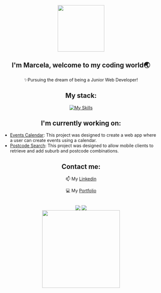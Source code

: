 <div id="header" align="center">
<img  align="center" height="150" src="https://user-images.githubusercontent.com/74038190/226190894-18e959ba-d458-4a94-ac44-790190f2a947.gif" />

## I'm Marcela, welcome to my coding world🌏 
✨Pursuing the dream of being a Junior Web Developer!
  
## My stack:
[![My Skills](https://skillicons.dev/icons?i=react,ts,java,spring,js,vite,graphql,nodejs,nestjs,nextjs,mysql,html,bootstrap,css,tailwind&theme=light)](https://skillicons.dev)

## I'm currently working on:
</div>

<div id="projects" align="left">

* [Events Calendar](https://github.com/marcelamejiao/Events-Calendar): This project was designed to create a web app where a user can create events using a calendar.
* [Postcode Search](https://github.com/marcelamejiao/Postcode-Search): This project was designed to allow mobile clients to retrieve and add suburb and postcode combinations.

</div>

<div id="contact" align="center">

## Contact me:

📫 My [Linkedin](https://www.linkedin.com/in/wmarcelamejia) 

💻 My [Portfolio](https://marcelamejiao.github.io/Portfolio-Scss/) 

</div>

<br />

<div id="stats" align="center">

<img  align="center" src="https://github-readme-stats.vercel.app/api?username=marcelamejiao&show_icons=true&card_width=600&theme=material-palenight" />

<img align="center" src="https://github-readme-stats.vercel.app/api/top-langs/?username=marcelamejiao&layout=compact&card_width=600&theme=material-palenight" />

</div>

<div id="no-internet" align="center">
<img  align="center" height="250" src="https://user-images.githubusercontent.com/74038190/212284136-03988914-d899-44b4-b1d9-4eeccf656e44.gif" />
</div>

